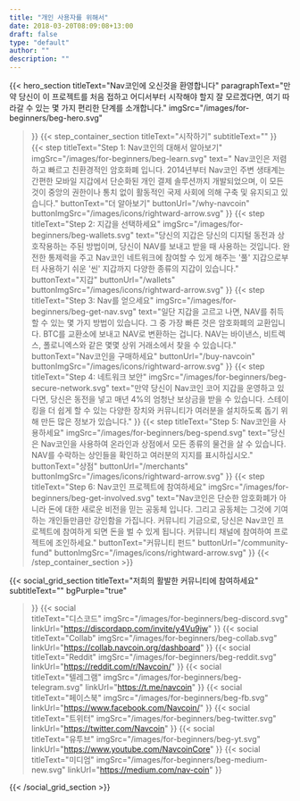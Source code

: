 ```yaml
---
title: "개인 사용자를 위해서"
date: 2018-03-20T08:09:08+13:00
draft: false
type: "default"
author: ""
description: ""
---
```

{{< hero_section
titleText="Nav코인에 오신것을 환영합니다"
paragraphText="만약 당신이 이 프로젝트를 처음 접하고 어디서부터 시작해야 할지 잘 모르겠다면, 여기 따라갈 수 있는 몇 가지 편리한 단계를&nbsp;소개합니다."
imgSrc="/images/for-beginners/beg-hero.svg"
>}}
{{< step_container_section 
    titleText="시작하기"
    subtitleText=""
>}}
  {{< step 
      titleText="Step 1: Nav코인의 대해서 알아보기"
      imgSrc="/images/for-beginners/beg-learn.svg"
      text=" Nav코인은 저렴하고 빠르고 친환경적인 암호화폐 입니다. 2014년부터 Nav코인 주변 생태계는 간편한 모바일 지갑에서 단순화된 개인 결제 솔루션까지 개발되었으며, 이 모든 것이 중앙의 권한이나 통치 없이 활동적인 국제 사회에 의해 구축 및 유지되고&nbsp;있습니다."
      buttonText="더 알아보기"
      buttonUrl="/why-navcoin"
      buttonImgSrc="/images/icons/rightward-arrow.svg"
  >}}
  {{< step 
      titleText="Step 2: 지갑을 선택하세요"
      imgSrc="/images/for-beginners/beg-wallets.svg"
      text="당신의 지갑은 당신의 디지털 동전과 상호작용하는 주된 방법이며, 당신이 NAV를 보내고 받을 때 사용하는 것입니다. 완전한 통제력을 주고 Nav코인 네트워크에 참여할 수 있게 해주는 '풀' 지갑으로부터 사용하기 쉬운 '씬' 지갑까지 다양한 종류의 지갑이 있습니다."
      buttonText="지갑"
      buttonUrl="/wallets"
      buttonImgSrc="/images/icons/rightward-arrow.svg"
  >}}
  {{< step
      titleText="Step 3: Nav를 얻으세요"
      imgSrc="/images/for-beginners/beg-get-nav.svg"
      text="일단 지갑을 고르고 나면, NAV를 취득할 수 있는 몇 가지 방법이 있습니다. 그 중 가장 빠른 것은 암호화폐의 교환입니다. BTC를 교환소에 보내고 NAV로 변환하는 겁니다. NAV는 바이낸스, 비트렉스, 폴로니엑스와 같은 몇몇 상위 거래소에서 찾을 수&nbsp;있습니다."
      buttonText="Nav코인을 구매하세요"
      buttonUrl="/buy-navcoin"
      buttonImgSrc="/images/icons/rightward-arrow.svg"
  >}}
  {{< step
      titleText="Step 4: 네트워크 보안"
      imgSrc="/images/for-beginners/beg-secure-network.svg"
      text="만약 당신이 Nav코인 코어 지갑을 운영하고 있다면, 당신은 동전을 넣고 매년 4%의 엄청난 보상금을 받을 수 있습니다. 스테이킹을 더 쉽게 할 수 있는 다양한 장치와 커뮤니티가 여러분을 설치하도록 돕기 위해 만든 많은 정보가&nbsp;있습니다."
  >}}
  {{< step
      titleText="Step 5: Nav코인을 사용하세요"
      imgSrc="/images/for-beginners/beg-spend.svg"
      text="당신은 Nav코인을 사용하여 온라인과 상점에서 모든 종류의 물건을 살 수 있습니다. NAV를 수락하는 상인들을 확인하고 여러분의 지지를&nbsp;표시하십시오."
      buttonText="상점"
      buttonUrl="/merchants"
      buttonImgSrc="/images/icons/rightward-arrow.svg"
  >}}
  {{< step
      titleText="Step 6: Nav코인 프로젝트에 참여하세요"
      imgSrc="/images/for-beginners/beg-get-involved.svg"
      text="Nav코인은 단순한 암호화폐가 아니라 돈에 대한 새로운 비전을 믿는 공동체 입니다. 그리고 공동체는 그것에 기여하는 개인들만큼만 강인함을 가집니다. 커뮤니티 기금으로, 당신은 Nav코인 프로젝트에 참여하게 되면 돈을 벌 수 있게 됩니다. 커뮤니티 채널에 참여하여 프로젝트에 조인하세요."
      buttonText="커뮤니티 펀드"
      buttonUrl="/community-fund"
      buttonImgSrc="/images/icons/rightward-arrow.svg"
  >}}
{{< /step_container_section >}}

{{< social_grid_section 
    titleText="저희의 활발한 커뮤니티에 참여하세요"
    subtitleText=""
    bgPurple="true"
>}}
    {{< social                 
    titleText="디스코드"
    imgSrc="/images/for-beginners/beg-discord.svg"
    linkUrl="https://discordapp.com/invite/y4Vu9jw"
>}}
{{< social                 
    titleText="Collab"
    imgSrc="/images/for-beginners/beg-collab.svg"
    linkUrl="https://collab.navcoin.org/dashboard"
>}}
{{< social                 
    titleText="Reddit"
    imgSrc="/images/for-beginners/beg-reddit.svg"
    linkUrl="https://reddit.com/r/Navcoin/"
>}}
{{< social                 
    titleText="텔레그램"
    imgSrc="/images/for-beginners/beg-telegram.svg"
    linkUrl="https://t.me/navcoin"
>}}
{{< social                 
    titleText="페이스북"
    imgSrc="/images/for-beginners/beg-fb.svg"
    linkUrl="https://www.facebook.com/Navcoin/"
>}}
{{< social                 
    titleText="트위터"
    imgSrc="/images/for-beginners/beg-twitter.svg"
    linkUrl="https://twitter.com/Navcoin"
>}}
{{< social                 
    titleText="유투브"
    imgSrc="/images/for-beginners/beg-yt.svg"
    linkUrl="https://www.youtube.com/NavcoinCore"
>}}
{{< social                 
    titleText="미디엄"
    imgSrc="/images/for-beginners/beg-medium-new.svg"
    linkUrl="https://medium.com/nav-coin"
>}}

{{< /social_grid_section >}}
